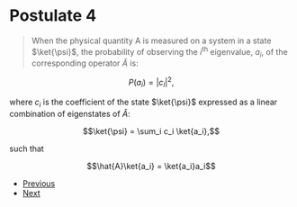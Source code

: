 # Postulate 4

> When the physical quantity A is measured on a system in a state $\ket{\psi}$, the probability of observing the $i^\text{th}$ eigenvalue, $a_i$, of the corresponding operator $\hat{A}$ is:

$$P(a_i) = \left| c_i \right|^2,$$

where $c_i$ is the coefficient of the state $\ket{\psi}$ expressed as a linear combination of eigenstates of $\hat{A}$:

$$\ket{\psi} = \sum_i c_i \ket{a_i},$$

such that

$$\hat{A}\ket{a_i} = \ket{a_i}a_i$$


- [Previous](<Postulate 3.md>)
- [Next](<Postulate 5.md>)